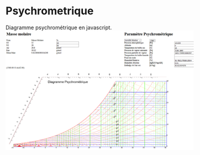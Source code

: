 # Psychrometrique
Diagramme psychrométrique en javascript.
![image](https://github.com/jbsky/Psychrometrique/raw/master/Psychrometrique.PNG)
